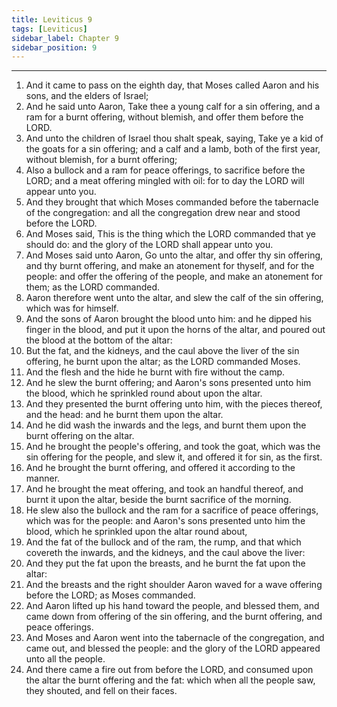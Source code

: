 ```yaml
---
title: Leviticus 9
tags: [Leviticus]
sidebar_label: Chapter 9
sidebar_position: 9
---
```


---
1. And it came to pass on the eighth day, that Moses called Aaron and his sons, and the elders of Israel;
2. And he said unto Aaron, Take thee a young calf for a sin offering, and a ram for a burnt offering, without blemish, and offer them before the LORD.
3. And unto the children of Israel thou shalt speak, saying, Take ye a kid of the goats for a sin offering; and a calf and a lamb, both of the first year, without blemish, for a burnt offering;
4. Also a bullock and a ram for peace offerings, to sacrifice before the LORD; and a meat offering mingled with oil: for to day the LORD will appear unto you.
5. And they brought that which Moses commanded before the tabernacle of the congregation: and all the congregation drew near and stood before the LORD.
6. And Moses said, This is the thing which the LORD commanded that ye should do: and the glory of the LORD shall appear unto you.
7. And Moses said unto Aaron, Go unto the altar, and offer thy sin offering, and thy burnt offering, and make an atonement for thyself, and for the people: and offer the offering of the people, and make an atonement for them; as the LORD commanded.
8. Aaron therefore went unto the altar, and slew the calf of the sin offering, which was for himself.
9. And the sons of Aaron brought the blood unto him: and he dipped his finger in the blood, and put it upon the horns of the altar, and poured out the blood at the bottom of the altar:
10. But the fat, and the kidneys, and the caul above the liver of the sin offering, he burnt upon the altar; as the LORD commanded Moses.
11. And the flesh and the hide he burnt with fire without the camp.
12. And he slew the burnt offering; and Aaron's sons presented unto him the blood, which he sprinkled round about upon the altar.
13. And they presented the burnt offering unto him, with the pieces thereof, and the head: and he burnt them upon the altar.
14. And he did wash the inwards and the legs, and burnt them upon the burnt offering on the altar.
15. And he brought the people's offering, and took the goat, which was the sin offering for the people, and slew it, and offered it for sin, as the first.
16. And he brought the burnt offering, and offered it according to the manner.
17. And he brought the meat offering, and took an handful thereof, and burnt it upon the altar, beside the burnt sacrifice of the morning.
18. He slew also the bullock and the ram for a sacrifice of peace offerings, which was for the people: and Aaron's sons presented unto him the blood, which he sprinkled upon the altar round about,
19. And the fat of the bullock and of the ram, the rump, and that which covereth the inwards, and the kidneys, and the caul above the liver:
20. And they put the fat upon the breasts, and he burnt the fat upon the altar:
21. And the breasts and the right shoulder Aaron waved for a wave offering before the LORD; as Moses commanded.
22. And Aaron lifted up his hand toward the people, and blessed them, and came down from offering of the sin offering, and the burnt offering, and peace offerings.
23. And Moses and Aaron went into the tabernacle of the congregation, and came out, and blessed the people: and the glory of the LORD appeared unto all the people.
24. And there came a fire out from before the LORD, and consumed upon the altar the burnt offering and the fat: which when all the people saw, they shouted, and fell on their faces.